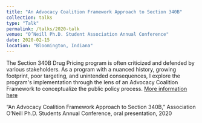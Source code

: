 ```yaml
---
title: "An Advocacy Coalition Framework Approach to Section 340B"
collection: talks
type: "Talk"
permalink: /talks/2020-talk
venue: "O’Neill Ph.D. Student Association Annual Conference"
date: 2020-02-15
location: "Bloomington, Indiana"
---
```


The Section 340B Drug Pricing program is often criticized and defended by various stakeholders. As a program with a nuanced history, growing footprint, poor targeting, and unintended consequences, I explore the program's implementation through the lens of an Advocacy Coalition Framework to conceptualize the public policy process.
[More information here](http://example2.com)

“An Advocacy Coalition Framework Approach to Section 340B,” Association O’Neill Ph.D. Students Annual Conference, oral presentation, 2020  
